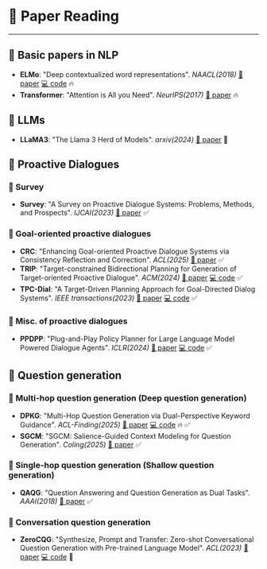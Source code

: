 # 📖 Paper Reading

---

## 🔹 Basic papers in NLP
- **ELMo**: "Deep contextualized word representations". *NAACL(2018)* [📄 paper](https://aclanthology.org/N18-1202/) [💻 code](https://github.com/allenai/bilm-tf) 🔥
- **Transformer**: "Attention is All you Need". *NeurIPS(2017)* [📄 paper](https://arxiv.org/abs/1706.03762)  🔥


## 🔹 LLMs
- **LLaMA3**: "The Llama 3 Herd of Models". *arxiv(2024)* [📄 paper](https://arxiv.org/abs/2407.21783?utm_source=chatgpt.com)  📌 


## 🔹 Proactive Dialogues
### 🔸 Survey
- **Survey**: "A Survey on Proactive Dialogue Systems: Problems, Methods, and Prospects". *IJCAI(2023)* [📄 paper](https://arxiv.org/abs/2305.02750)  ✅

### 🔸 Goal-oriented proactive dialogues
- **CRC**: "Enhancing Goal-oriented Proactive Dialogue Systems via Consistency Reflection and Correction". *ACL(2025)* [📄 paper](https://arxiv.org/abs/2506.13366)  ✅
- **TRIP**: "Target-constrained Bidirectional Planning for Generation of Target-oriented Proactive Dialogue". *ACM(2024)* [📄 paper](https://arxiv.org/abs/2403.06063) [💻 code](https://github.com/iwangjian/TRIP)  ✅
- **TPC-Dial**: "A Target-Driven Planning Approach for Goal-Directed Dialog Systems". *IEEE transactions(2023)* [📄 paper](https://drive.google.com/file/d/1ecMbad40gBQqpa0TlaKXfIzs1v382l0D/view) [💻 code](https://github.com/iwangjian/TopDial)  ✅

### 🔸 Misc. of proactive dialogues
- **PPDPP**: "Plug-and-Play Policy Planner for Large Language Model Powered Dialogue Agents". *ICLR(2024)* [📄 paper](https://arxiv.org/abs/2311.00262) [💻 code](https://github.com/dengyang17/PPDPP)  ✅


## 🔹 Question generation
### 🔸 Multi-hop question generation (Deep question generation)
- **DPKG**: "Multi-Hop Question Generation via Dual-Perspective Keyword Guidance". *ACL-Finding(2025)* [📄 paper](https://aclanthology.org/2025.findings-acl.526/) [💻 code](https://github.com/imaodong/DPKG)  🔥 ✅
- **SGCM**: "SGCM: Salience-Guided Context Modeling for Question Generation". *Coling(2025)* [📄 paper](https://aclanthology.org/2024.lrec-main.1285/)  ✅

### 🔸 Single-hop question generation (Shallow question generation)
- **QAQG**: "Question Answering and Question Generation as Dual Tasks". *AAAI(2018)* [📄 paper](https://arxiv.org/abs/1706.02027)  ✅

### 🔸 Conversation question generation
- **ZeroCQG**: "Synthesize, Prompt and Transfer: Zero-shot Conversational Question Generation with Pre-trained Language Model". *ACL(2023)* [📄 paper](https://aclanthology.org/2023.acl-long.500/) [💻 code](https://github.com/hongweizeng/ZeroCQG)  📌 
